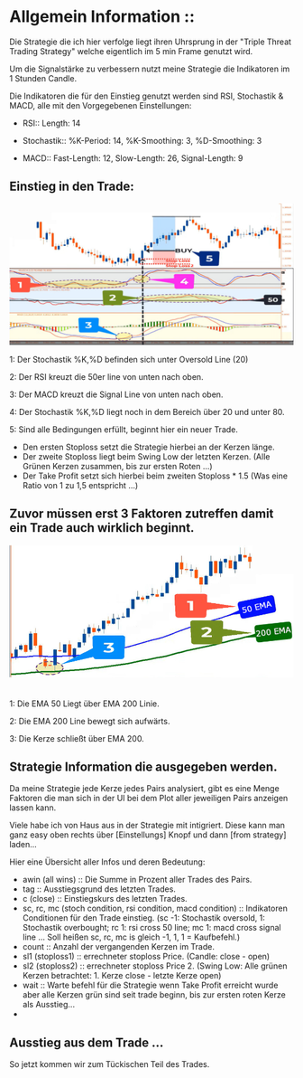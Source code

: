 # Allgemein Information ::

Die Strategie die ich hier verfolge liegt ihren Uhrsprung in der "Triple Threat Trading Strategy" welche eigentlich im 5 min Frame genutzt wird.

Um die Signalstärke zu verbessern nutzt meine Strategie die Indikatoren im 1 Stunden Candle.

Die Indikatoren die für den Einstieg genutzt werden sind RSI, Stochastik & MACD, alle mit den Vorgegebenen Einstellungen:

- RSI:: Length: 14

- Stochastik:: %K-Period: 14, %K-Smoothing: 3, %D-Smoothing: 3

- MACD:: Fast-Length: 12, Slow-Length: 26, Signal-Length: 9

## Einstieg in den Trade:

![Indikatoren1](https://raw.githubusercontent.com/Mastaaa1987/freqtrade-strategie/refs/heads/main/res/freqtrade_indikatoren.jpg)

1: Der Stochastik %K,%D befinden sich unter Oversold Line (20)

2: Der RSI kreuzt die 50er line von unten nach oben.

3: Der MACD kreuzt die Signal Line von unten nach oben.

4: Der Stochastik %K,%D liegt noch in dem Bereich über 20 und unter 80.

5: Sind alle Bedingungen erfüllt, beginnt hier ein neuer Trade.

- Den ersten Stoploss setzt die Strategie hierbei an der Kerzen länge.
- Der zweite Stoploss liegt beim Swing Low der letzten Kerzen. (Alle Grünen Kerzen zusammen, bis zur ersten Roten ...)
- Der Take Profit setzt sich hierbei beim zweiten Stoploss * 1.5 (Was eine Ratio von 1 zu 1,5 entspricht ...)

## Zuvor müssen erst 3 Faktoren zutreffen damit ein Trade auch wirklich beginnt.

![Indikatoren2](https://raw.githubusercontent.com/Mastaaa1987/freqtrade-strategie/refs/heads/main/res/freqtrade_indikatoren2.jpg)

1: Die EMA 50 Liegt über EMA 200 Linie.

2: Die EMA 200 Line bewegt sich aufwärts.

3: Die Kerze schließt über EMA 200.

## Strategie Information die ausgegeben werden.

Da meine Strategie jede Kerze jedes Pairs analysiert, gibt es eine Menge Faktoren die man sich in der UI bei dem Plot aller jeweiligen Pairs anzeigen lassen kann.

Viele habe ich von Haus aus in der Strategie mit intigriert. Diese kann man ganz easy oben rechts über [Einstellungs] Knopf und dann [from strategy] laden...

Hier eine Übersicht aller Infos und deren Bedeutung:

- awin (all wins) :: Die Summe in Prozent aller Trades des Pairs.
- tag :: Ausstiegsgrund des letzten Trades.
- c (close) :: Einstiegskurs des letzten Trades.
- sc, rc, mc (stoch condition, rsi condition, macd condition) :: Indikatoren Conditionen für den Trade einstieg.
  (sc -1: Stochastik oversold, 1: Stochastik overbought; rc 1: rsi cross 50 line; mc 1: macd cross signal line ...
  Soll heißen sc, rc, mc is gleich -1, 1, 1 = Kaufbefehl.)
- count :: Anzahl der vergangenden Kerzen im Trade.
- sl1 (stoploss1) :: errechneter stoploss Price. (Candle: close - open)
- sl2 (stoploss2) :: errechneter stoploss Price 2. (Swing Low: Alle grünen Kerzen betrachtet: 1. Kerze close - letzte Kerze open)
- wait :: Warte befehl für die Strategie wenn Take Profit erreicht wurde aber alle Kerzen grün sind seit trade beginn, bis zur ersten roten Kerze als Ausstieg...
- 

## Ausstieg aus dem Trade ...

So jetzt kommen wir zum Tückischen Teil des Trades. 

